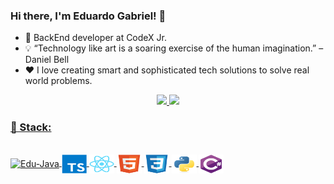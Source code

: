 ### Hi there, I'm Eduardo Gabriel! 👋

- 💼 BackEnd developer at CodeX Jr.
- 💡 “Technology like art is a soaring exercise of the human imagination.” – Daniel Bell
- ❤️ I love creating smart and sophisticated tech solutions to solve real world problems.
<div align="center">
  <a href="https://github.com/edugabriel12">
  <img height="180em" src="https://github-readme-stats.vercel.app/api?username=edugabriel12&show_icons=true&theme=codeSTACKr&include_all_commits=true&count_private=true"/>
  <img height="180em" src="https://github-readme-stats.vercel.app/api/top-langs/?username=edugabriel12&layout=compact&langs_count=7&theme=codeSTACKr"/>
</div>

### 🚀 Stack:
<div style="display: inline_block"><br>
  <img align="center" alt="Edu-Java" height="40" width="50" src="https://cdn.jsdelivr.net/gh/devicons/devicon/icons/java/java-original-wordmark.svg">
  <img align="center" alt="Edu-Spring" height="30" width="40" src="https://raw.githubusercontent.com/devicons/devicon/master/icons/typescript/typescript-plain.svg">
  <img align="center" alt="Edu-PostgreSQL" height="30" width="40" src="https://raw.githubusercontent.com/devicons/devicon/master/icons/react/react-original.svg">
  <img align="center" alt="Edu-Docker" height="30" width="40" src="https://raw.githubusercontent.com/devicons/devicon/master/icons/html5/html5-original.svg">
  <img align="center" alt="Edu-JS" height="30" width="40" src="https://raw.githubusercontent.com/devicons/devicon/master/icons/css3/css3-original.svg">
  <img align="center" alt="Edu-Node.js" height="30" width="40" src="https://raw.githubusercontent.com/devicons/devicon/master/icons/python/python-original.svg">
  <img align="center" alt="Edu-MongoDB" height="30" width="40" src="https://raw.githubusercontent.com/devicons/devicon/master/icons/csharp/csharp-original.svg">
 </div>
  
  ##
